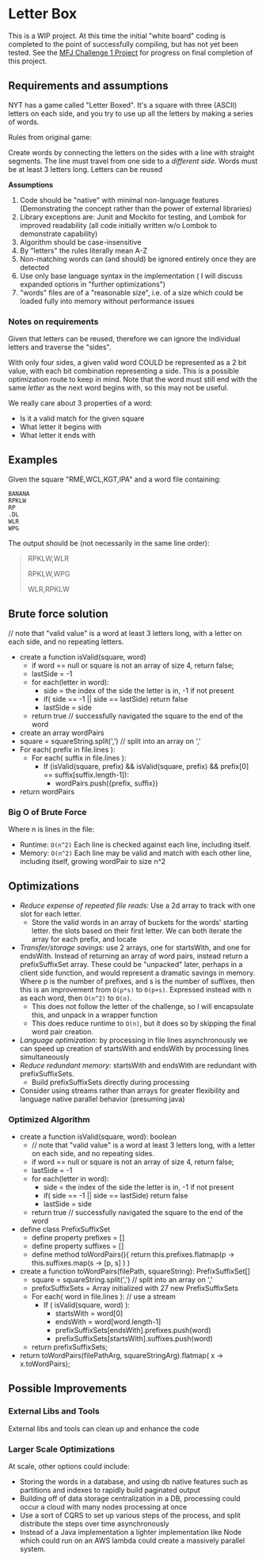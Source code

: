 # Letter Box

This is a WIP project. At this time the initial "white board" coding is completed to the point of successfully compiling, but has not yet been tested.
See the [MFJ Challenge 1 Project](https://github.com/users/iantsmall/projects/5) for progress on final completion of this project.

## Requirements and assumptions

NYT has a game called "Letter Boxed". 
It's a square with three (ASCII) letters on each side, and you try to use up all the letters by
making a series of words.

Rules from original game:

Create words by connecting the letters on the sides with a line with straight segments.
The line must travel from one side to a _different side_.
Words must be at least 3 letters long.
Letters can be reused

**Assumptions**

1. Code should be "native" with minimal non-language features (Demonstrating the concept rather than the power of external libraries)
2. Library exceptions are: Junit and Mockito for testing, and Lombok for improved readability (all code initially written w/o Lombok to demonstrate capability)
3. Algorithm should be case-insensitive
4. By "letters" the rules literally mean A-Z
5. Non-matching words can (and should) be ignored entirely once they are detected
6. Use only base language syntax in the implementation ( I will discuss expanded options in "further optimizations")
7. "words" files are of a "reasonable size", i.e. of a size which could be loaded fully into memory without performance issues

### Notes on requirements

Given that letters can be reused, therefore we can ignore the individual letters and traverse the "sides".

With only four sides, a given valid word COULD be represented as a 2 bit value, 
with each bit combination representing a side. This is a possible optimization route to keep in mind. Note that the word
must still end with the same _letter_ as the next word begins with, so this may not be useful.

We really care about 3 properties of a word: 

- Is it a valid match for the given square
- What letter it begins with
- What letter it ends with

## Examples 
Given the square "RME,WCL,KGT,IPA" and a word file containing:

```text
BANANA
RPKLW
RP
.DL
WLR
WPG
```

The output should be (not necessarily in the same line order):

> RPKLW,WLR
>
> RPKLW,WPG
>
> WLR,RPKLW

## Brute force solution

// note that "valid value" is a word at least 3 letters long, with a letter on each side, and no repeating letters.
* create a function isValid(square, word)
  * if word == null or square is not an array of size 4, return false;
  * lastSide = -1
  * for each(letter in word):
    * side = the index of the side the letter is in, -1 if not present
    * if( side == -1 || side == lastSide) return false
    * lastSide = side
  * return true // successfully navigated the square to the end of the word
* create an array wordPairs
* square = squareString.split(',') // split into an array on ','
* For each( prefix in file.lines ):
  * For each( suffix in file.lines ):
    * If (isValid(square, prefix) && isValid(square, prefix) && prefix[0] == suffix[suffix.length-1]):
      * wordPairs.push({prefix, suffix})
* return wordPairs
      
### Big O of Brute Force

Where n is lines in the file:

- Runtime: `O(n^2)` Each line is checked against each line, including itself.
- Memory: `O(n^2)` Each line may be valid and match with each other line, including itself, growing wordPair to size n^2 

## Optimizations

- *Reduce expense of repeated file reads:* Use a 2d array to track with one slot for each letter. 
  - Store the valid words in an array of buckets for the words' starting letter.
the slots based on their first letter. We can both iterate the array for each prefix, and locate 
- *Transfer/storage savings:* use 2 arrays, one for startsWith, and one for endsWith. Instead of returning an array of 
word pairs, instead return a prefixSuffixSet array. These could be "unpacked" later, perhaps in a client side
function, and would represent a dramatic savings in memory. Where p is the number of prefixes, and s is the number of 
suffixes,  then this is an improvement from `O(p*s)` to `O(p+s)`. Expressed instead with n as each word, then `O(n^2)` 
to `O(n)`.
   - This does not follow the letter of the challenge, so I will encapsulate this, and unpack in a wrapper function
   - This does reduce runtime to `O(n)`, but it does so by skipping the final word pair creation.
- *Language optimization:* by processing in file lines asynchronously we can speed up creation of startsWith and 
endsWith by processing lines simultaneously
- *Reduce redundant memory:* startsWith and endsWith are redundant with prefixSuffixSets. 
  - Build prefixSuffixSets directly during processing
- Consider using streams rather than arrays for greater flexibility and language native parallel behavior (presuming java)


### Optimized Algorithm

* create a function isValid(square, word): boolean
  * // note that "valid value" is a word at least 3 letters long, with a letter on each side, and no repeating sides.
  * if word == null or square is not an array of size 4, return false;
  * lastSide = -1
  * for each(letter in word):
    * side = the index of the side the letter is in, -1 if not present
    * if( side == -1 || side == lastSide) return false
    * lastSide = side
  * return true // successfully navigated the square to the end of the word
* define class PrefixSuffixSet
  * define property prefixes = []
  * define property suffixes = []
  * define method toWordPairs(){ return this.prefixes.flatmap(p -> this.suffixes.map(s -> [p, s] ) )
* create a function toWordPairs(filePath, squareString): PrefixSuffixSet[]
  * square = squareString.split(',') // split into an array on ','
  * prefixSuffixSets = Array initialized with 27 new PrefixSuffixSets
  * For each( word in file.lines ): // use a stream
    * If ( isValid(square, word) ):
        * startsWith = word[0]
        * endsWith = word[word.length-1]
        * prefixSuffixSets[endsWith].prefixes.push(word)
        * prefixSuffixSets[startsWith].suffixes.push(word)
  * return prefixSuffixSets;
* return toWordPairs(filePathArg, squareStringArg).flatmap( x -> x.toWordPairs);

## Possible Improvements

### External Libs and Tools

External libs and tools can clean up and enhance the code

### Larger Scale Optimizations

At scale, other options could include:

- Storing the words in a database, and using db native features such as partitions and indexes to rapidly build paginated output
- Building off of data storage centralization in a DB, processing could occur a cloud with many nodes processing at once
- Use a sort of CQRS to set up various steps of the process, and split distribute the steps over time asynchronously
- Instead of a Java implementation a lighter implementation like Node which could run on an AWS lambda could create a massively parallel system.

